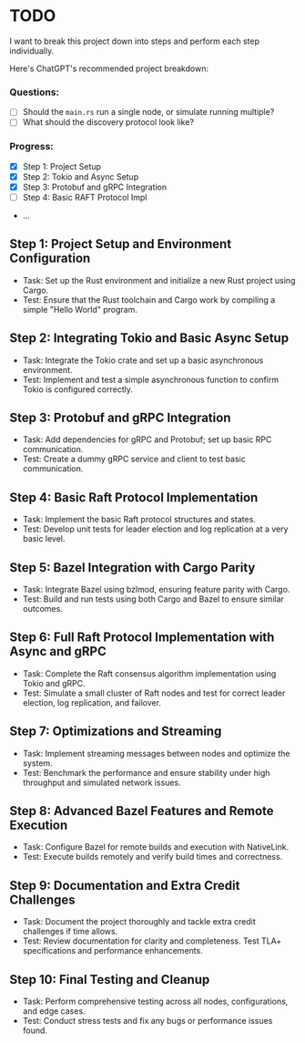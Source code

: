 # TODO

I want to break this project down into steps and perform each step individually.

Here's ChatGPT's recommended project breakdown:

### Questions:
- [ ] Should the `main.rs` run a single node, or simulate running multiple?
- [ ] What should the discovery protocol look like?

### Progress:
- [x] Step 1: Project Setup
- [x] Step 2: Tokio and Async Setup
- [x] Step 3: Protobuf and gRPC Integration
- [ ] Step 4: Basic RAFT Protocol Impl
- ...

## Step 1: Project Setup and Environment Configuration
* Task: Set up the Rust environment and initialize a new Rust project using Cargo.
* Test: Ensure that the Rust toolchain and Cargo work by compiling a simple "Hello World" program.

## Step 2: Integrating Tokio and Basic Async Setup
* Task: Integrate the Tokio crate and set up a basic asynchronous environment.
* Test: Implement and test a simple asynchronous function to confirm Tokio is configured correctly.

## Step 3: Protobuf and gRPC Integration
* Task: Add dependencies for gRPC and Protobuf; set up basic RPC communication.
* Test: Create a dummy gRPC service and client to test basic communication.

## Step 4: Basic Raft Protocol Implementation
* Task: Implement the basic Raft protocol structures and states.
* Test: Develop unit tests for leader election and log replication at a very basic level.

## Step 5: Bazel Integration with Cargo Parity
* Task: Integrate Bazel using bzlmod, ensuring feature parity with Cargo.
* Test: Build and run tests using both Cargo and Bazel to ensure similar outcomes.

## Step 6: Full Raft Protocol Implementation with Async and gRPC
* Task: Complete the Raft consensus algorithm implementation using Tokio and gRPC.
* Test: Simulate a small cluster of Raft nodes and test for correct leader election, log replication, and failover.

## Step 7: Optimizations and Streaming
* Task: Implement streaming messages between nodes and optimize the system.
* Test: Benchmark the performance and ensure stability under high throughput and simulated network issues.

## Step 8: Advanced Bazel Features and Remote Execution
* Task: Configure Bazel for remote builds and execution with NativeLink.
* Test: Execute builds remotely and verify build times and correctness.

## Step 9: Documentation and Extra Credit Challenges
* Task: Document the project thoroughly and tackle extra credit challenges if time allows.
* Test: Review documentation for clarity and completeness. Test TLA+ specifications and performance enhancements.

## Step 10: Final Testing and Cleanup
* Task: Perform comprehensive testing across all nodes, configurations, and edge cases.
* Test: Conduct stress tests and fix any bugs or performance issues found.
